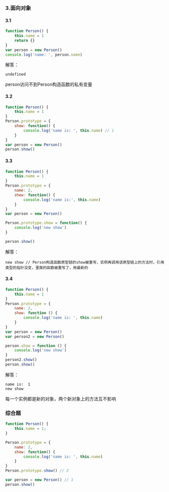 
### 3.面向对象

#### 3.1
```javascript
function Person() {
    this.name = 1
    return {}
}
var person = new Person()
console.log('name: ', person.name)
```

解答：
```
undefined
```
person访问不到Person构造函数的私有变量

#### 3.2

```javascript
function Person() {
    this.name = 1
}
Person.prototype = {
    show: function() {
        console.log('name is: ', this.name) // 1
    }
}
var person = new Person()
person.show()
```

#### 3.3

```javascript
function Person() {
    this.name = 1
}
Person.prototype = {
    name: 2,
    show: function() {
        console.log('name is:', this.name) 
    }
}
var person = new Person() 

Person.prototype.show = function() {
    console.log('new show')
}

person.show()
```

解答：
```
new show // Person构造函数原型链的show被重写，实例再调用该原型链上的方法时，引用类型的指针没变，里面的函数被重写了，用最新的
```

#### 3.4

```javascript
function Person() {
    this.name = 1
}
Person.prototype = {
    name: 2,
    show: function () {
        console.log('name is: ', this.name)
    }
}
var person = new Person()
var person2 = new Person()

person.show = function () {
    console.log('new show')
}
person2.show()
person.show()
```

解答：
```
name is:  1
new show
```

每一个实例都是新的对象，两个新对象上的方法互不影响

### 综合题

```javascript
function Person() {
    this.name = 1;
}

Person.prototype = {
    name: 2,
    show: function() {
        console.log('name is: ', this.name)
    }
}
Person.prototype.show() // 2

var person = new Person() // 1
person.show()
```


